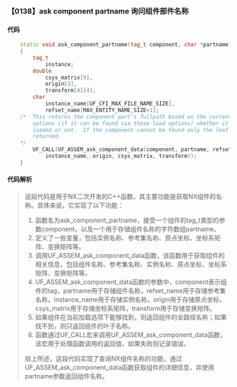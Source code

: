 ### 【0138】ask component partname 询问组件部件名称

#### 代码

```cpp
    static void ask_component_partname(tag_t component, char *partname)  
    {  
        tag_t  
            instance;  
        double  
            csys_matrix[9],  
            origin[3],  
            transform[4][4];  
        char  
            instance_name[UF_CFI_MAX_FILE_NAME_SIZE],  
            refset_name[MAX_ENTITY_NAME_SIZE+1];  
    /*  This returns the component part's fullpath based on the current load  
        options (if it can be found via those load options) whether it is currently  
        loaded or not.  If the component cannot be found only the leaf name is  
        returned.  
    */  
        UF_CALL(UF_ASSEM_ask_component_data(component, partname, refset_name,  
            instance_name, origin, csys_matrix, transform));  
    }

```

#### 代码解析

> 这段代码是用于NX二次开发的C++函数，其主要功能是获取NX组件的名称。具体来说，它实现了以下功能：
>
> 1. 函数名为ask_component_partname，接受一个组件的tag_t类型的参数component，以及一个用于存储组件名称的字符数组partname。
> 2. 定义了一些变量，包括实例名称、参考集名称、原点坐标、坐标系矩阵、变换矩阵等。
> 3. 调用UF_ASSEM_ask_component_data函数，该函数用于获取组件的相关信息，包括组件名称、参考集名称、实例名称、原点坐标、坐标系矩阵、变换矩阵等。
> 4. UF_ASSEM_ask_component_data函数的参数中，component表示组件的tag，partname用于存储组件名称，refset_name用于存储参考集名称，instance_name用于存储实例名称，origin用于存储原点坐标，csys_matrix用于存储坐标系矩阵，transform用于存储变换矩阵。
> 5. 如果组件在当前加载选项下能够找到，则返回组件的全路径名称；如果找不到，则只返回组件的叶子名称。
> 6. 函数通过UF_CALL宏来调用UF_ASSEM_ask_component_data函数，该宏用于处理函数调用的返回值，如果失败则记录错误。
>
> 综上所述，这段代码实现了查询NX组件名称的功能，通过UF_ASSEM_ask_component_data函数获取组件的详细信息，并使用partname参数返回组件名称。
>
